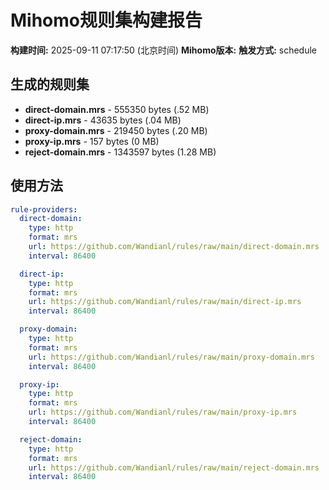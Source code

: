 # Mihomo规则集构建报告

**构建时间:** 2025-09-11 07:17:50 (北京时间)
**Mihomo版本:** 
**触发方式:** schedule

## 生成的规则集

- **direct-domain.mrs** - 555350 bytes (.52 MB)
- **direct-ip.mrs** - 43635 bytes (.04 MB)
- **proxy-domain.mrs** - 219450 bytes (.20 MB)
- **proxy-ip.mrs** - 157 bytes (0 MB)
- **reject-domain.mrs** - 1343597 bytes (1.28 MB)

## 使用方法

```yaml
rule-providers:
  direct-domain:
    type: http
    format: mrs
    url: https://github.com/Wandianl/rules/raw/main/direct-domain.mrs
    interval: 86400

  direct-ip:
    type: http
    format: mrs
    url: https://github.com/Wandianl/rules/raw/main/direct-ip.mrs
    interval: 86400

  proxy-domain:
    type: http
    format: mrs
    url: https://github.com/Wandianl/rules/raw/main/proxy-domain.mrs
    interval: 86400

  proxy-ip:
    type: http
    format: mrs
    url: https://github.com/Wandianl/rules/raw/main/proxy-ip.mrs
    interval: 86400

  reject-domain:
    type: http
    format: mrs
    url: https://github.com/Wandianl/rules/raw/main/reject-domain.mrs
    interval: 86400

```
